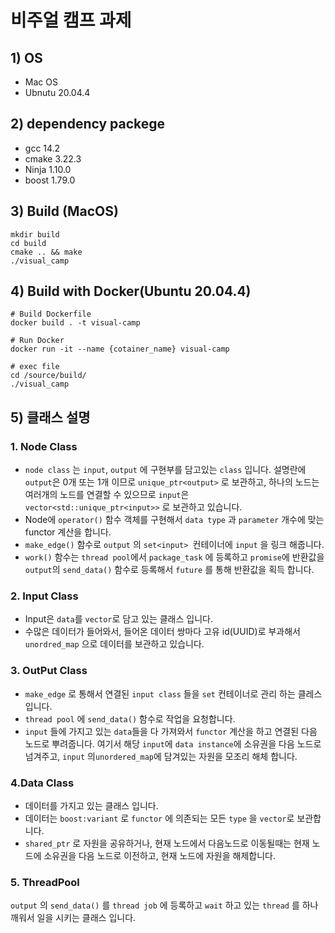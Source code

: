 # 비주얼 캠프 과제

## 1) OS 

- Mac OS
- Ubnutu 20.04.4



## 2) dependency packege

- gcc 14.2
- cmake 3.22.3
- Ninja 1.10.0
- boost 1.79.0



## 3) Build (MacOS)

```shell
mkdir build
cd build
cmake .. && make
./visual_camp
```





## 4) Build with Docker(Ubuntu 20.04.4)

```shell
# Build Dockerfile
docker build . -t visual-camp

# Run Docker
docker run -it --name {cotainer_name} visual-camp

# exec file
cd /source/build/
./visual_camp
```





## 5) 클래스 설명

### 1. Node Class

- `node class` 는 `input`,  `output` 에 구현부를 담고있는 `class` 입니다. 설명란에 `output`은 0개 또는 1개 이므로 `unique_ptr<output>` 로 보관하고, 하나의 노드는 여러개의 노드를 연결할 수 있으므로 `input`은 `vector<std::unique_ptr<input>>` 로 보관하고 있습니다.
- Node에 `operator()` 함수 객체를 구현해서 `data type` 과 `parameter` 개수에 맞는 functor 계산을 합니다.
- `make_edge()` 함수로 `output` 의 `set<input> `컨테이너에 `input` 을 링크 해줍니다.
- `work()` 함수는 `thread pool`에서 `package_task` 에 등록하고 `promise`에 반환값을 `output`의 `send_data()` 함수로 등록해서 `future` 를 통해 반환값을 획득 합니다.



### 2. Input Class

- Input은 `data`를 `vector`로 담고 있는 클래스 입니다. 
- 수많은 데이터가 들어와서, 들어온 데이터 쌍마다 고유 id(UUID)로 부과해서 `unordred_map` 으로 데이터를 보관하고 있습니다.



### 3. OutPut Class

- `make_edge` 로 통해서 연결된 `input class` 들을 `set` 컨테이너로 관리 하는 클레스입니다.
- `thread pool` 에  `send_data()` 함수로 작업을 요청합니다.
- `input` 들에 가지고 있는 `data`들을 다 가져와서 `functor` 계산을 하고 연결된 다음 노드로 뿌려줍니다. 여기서 해당 `input`에 `data instance`에 소유권을 다음 노드로 넘겨주고, `input` 의`unordered_map`에 담겨있는 자원을 모조리 해체 합니다.



### 4.Data Class

- 데이터를 가지고 있는 클래스 입니다.
- 데이터는 `boost:variant` 로 `functor` 에  의존되는 모든 `type` 을  `vector`로 보관합니다.
- `shared_ptr` 로 자원을 공유하거나, 현재 노드에서 다음노드로 이동될때는 현재 노드에 소유권을 다음 노드로 이전하고, 현재 노드에 자원을 해제합니다.



### 5. ThreadPool

`output` 의 `send_data()` 를 `thread job` 에 등록하고 `wait` 하고 있는 `thread` 를 하나 깨워서 일을 시키는 클래스 입니다. 



